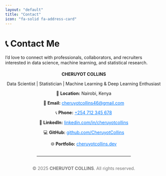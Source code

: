 ```yaml
---
layout: "default"
title: "Contact"
icon: "fa-solid fa-address-card"
---
```


# 📞 Contact Me

I’d love to connect with professionals, collaborators, and recruiters interested in data science, machine learning, and statistical research.

<div align="center" style="margin-top:20px;">
  <p><strong>CHERUYOT COLLINS</strong></p>
  <p>Data Scientist | Statistician | Machine Learning & Deep Learning Enthusiast</p>
  
  <p>📍 <strong>Location:</strong> Nairobi, Kenya</p>
  <p>📧 <strong>Email:</strong> <a href="mailto:cheruyotcollins46@gmail.com" style="color:#0078ff;">cheruyotcollins46@gmail.com</a></p>
  <p>📞 <strong>Phone:</strong> <a href="tel:+254712345678" style="color:#0078ff;">+254 712 345 678</a></p>
  <p>🔗 <strong>LinkedIn:</strong> <a href="https://linkedin.com/in/cheruyotcollins" target="_blank" style="color:#0078ff;">linkedin.com/in/cheruyotcollins</a></p>
  <p>💻 <strong>GitHub:</strong> <a href="https://github.com/CheruyotCollins" target="_blank" style="color:#0078ff;">github.com/CheruyotCollins</a></p>
  <p>🌐 <strong>Portfolio:</strong> <a href="#" target="_blank" style="color:#0078ff;">cheruyotcollins.dev</a></p>

  <hr style="margin:30px 0; width:60%;">

  <footer style="font-size:14px; color:#777;">
    <p>© 2025 <strong>CHERUYOT COLLINS</strong>. All rights reserved.</p>
  </footer>
</div>
